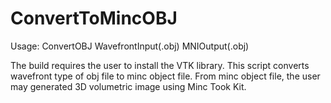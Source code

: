 # ConvertToMincOBJ
Usage: ConvertOBJ WavefrontInput(.obj) MNIOutput(.obj)

The build requires the user to install the VTK library.
This script converts wavefront type of obj file to minc object file.
From minc object file, the user may generated 3D volumetric image using Minc Took Kit.


